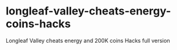 # longleaf-valley-cheats-energy-coins-hacks
Longleaf Valley cheats energy and 200K coins Hacks full version
